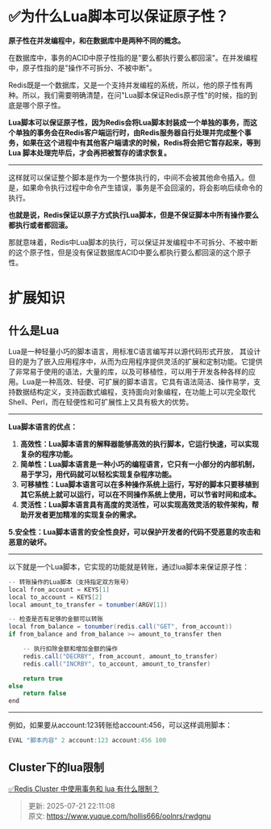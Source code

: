 # ✅为什么Lua脚本可以保证原子性？



**原子性在并发编程中，和在数据库中是两种不同的概念。**



在数据库中，事务的ACID中原子性指的是"要么都执行要么都回滚"。在并发编程中，原子性指的是"操作不可拆分、不被中断"。



Redis既是一个数据库，又是一个支持并发编程的系统，所以，他的原子性有两种。所以，我们需要明确清楚，在问"Lua脚本保证Redis原子性"的时候，指的到底是哪个原子性。



**Lua脚本可以保证原子性，因为Redis会将Lua脚本封装成一个单独的事务，而这个单独的事务会在Redis客户端运行时，由Redis服务器自行处理并完成整个事务，如果在这个进程中有其他客户端请求的时候，Redis将会把它暂存起来，等到 Lua 脚本处理完毕后，才会再把被暂存的请求恢复。**

****

这样就可以保证整个脚本是作为一个整体执行的，中间不会被其他命令插入。但是，如果命令执行过程中命令产生错误，事务是不会回滚的，将会影响后续命令的执行。  


**也就是说，Redis保证以原子方式执行Lua脚本，但是不保证脚本中所有操作要么都执行或者都回滚。**  


那就意味着，Redis中Lua脚本的执行，可以保证并发编程中不可拆分、不被中断的这个原子性，但是没有保证数据库ACID中要么都执行要么都回滚的这个原子性。





# 扩展知识


## 什么是Lua


Lua是一种轻量小巧的脚本语言，用标准C语言编写并以源代码形式开放， 其设计目的是为了嵌入应用程序中，从而为应用程序提供灵活的扩展和定制功能。它提供了非常易于使用的语法，大量的库，以及可移植性，可以用于开发各种各样的应用。Lua是一种高效、轻便、可扩展的脚本语言。它具有语法简洁、操作易学，支持数据结构定义，支持函数式编程，支持面向对象编程，在功能上可以完全取代Shell、Perl，而在轻便性和可扩展性上又具有极大的优势。

****

**Lua脚本语言的优点：**

1. **高效性：Lua脚本语言的解释器能够高效的执行脚本，它运行快速，可以实现复杂的程序功能。**
2. **简单性：Lua脚本语言是一种小巧的编程语言，它只有一小部分的内部机制，易于学习，用代码就可以轻松实现复杂程序功能。**
3. **可移植性：Lua脚本语言可以在多种操作系统上运行，写好的脚本只要移植到其它系统上就可以运行，可以在不同操作系统上使用，可以节省时间和成本。**
4. **灵活性：Lua脚本语言具有高度的灵活性，可以实现高效灵活的软件架构，帮助开发者更加精准的实现复杂的需求。**

**5.安全性：Lua脚本语言的安全性良好，可以保护开发者的代码不受恶意的攻击和恶意的破坏。**

****

以下就是一个Lua脚本，它实现的功能就是转账，通过lua脚本来保证原子性：

```java
-- 转账操作的Lua脚本（支持指定双方账号）
local from_account = KEYS[1]
local to_account = KEYS[2]
local amount_to_transfer = tonumber(ARGV[1])

-- 检查是否有足够的金额可以转账
local from_balance = tonumber(redis.call("GET", from_account))
if from_balance and from_balance >= amount_to_transfer then

    -- 执行扣除金额和增加金额的操作
    redis.call("DECRBY", from_account, amount_to_transfer)
    redis.call("INCRBY", to_account, amount_to_transfer)

    return true
else
    return false
end

```

****

例如，如果要从account:123转账给account:456，可以这样调用脚本：



```java
EVAL "脚本内容" 2 account:123 account:456 100
```



## Cluster下的lua限制


[✅Redis Cluster 中使用事务和 lua 有什么限制？](https://www.yuque.com/hollis666/oolnrs/zb66y7he56otikqs)



> 更新: 2025-07-21 22:11:08  
> 原文: <https://www.yuque.com/hollis666/oolnrs/rwdgnu>
